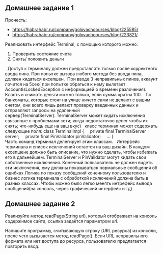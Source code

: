 ## Домашнее задание 1

Прочесть:

- https://habrahabr.ru/company/golovachcourses/blog/225585/ 
- https://habrahabr.ru/company/golovachcourses/blog/223821/

Реализовать интерфейс Terminal, c помощью которого можно:
1) Проверить состояние счета
2) Снять/ положить деньги

 
Доступ к терминалу должен предоставлять только после корректного ввода пина. При попытке вызова любого метода без ввода пина, должен кидаться ексепшен. 
При вводе 3 неправильных пинов, аккаунт лочится на 5сек( при попытке обраться к нему вылетает AccountIsLockedException c информацией о времени разлочения).
Класть и снимать деньги можно только, если сумма кратна 100.
 
Т.к банкоматы, которые стоят на улице ничего сами не делают с вашим счетом, они всего лишь делают проверку введенных данных и отправляют запросы на удаленный сервер(TerminalServer). TerminalServer может кидать исключения связанные с проблемами сети; когда недостаточно денег чтобы их снять; что-нибудь еще на ваш вкус)
 
класс терминал может содержать следующие поля:
class TerminalImpl {
    private final TerminalServer server;
    private final PinValidator pinValidator; 
   ...
}
Часть команд терминал делегирует этим классам.
 
Интерфейс терминала и список исключений остается на ваш дизайн. В каждом ексепшене должно быть описание, что нужно сделать, чтобы избежать его в дальнейшем.
TerminalServer и PinValidator могут кидать свои собственные исключения. Конечный пользователь не должен видеть эти исключения, ему должны показываться нормальные сообщения об ошибках
Логика по показу сообщений конечному пользователю и бизнес логика терминала с обработкой исключений должна быть в разных классах. Чтобы можно было легко менять интрефейс вывода сообщений(на консоль, через графический интерфейс и тд)


## Домашнее задание 2

Реализуйте метод readPage(String url), который отображает на консоль
содержимое сайта, ссылка задаётся параметром url.

Напишите программу, считывающую строку (URL ресурса) из консоли, 
после чего вызывается метод readPage().
Если URL неправильного формата или нет доступа до ресурса, 
пользователю предлагается повторить ввод.
